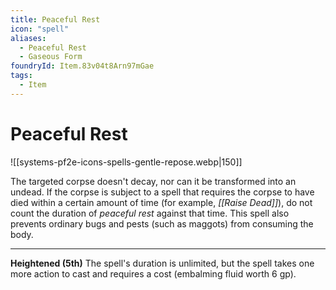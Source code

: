 ```yaml
---
title: Peaceful Rest
icon: "spell"
aliases:
  - Peaceful Rest
  - Gaseous Form
foundryId: Item.83v04t8Arn97mGae
tags:
  - Item
---
```


# Peaceful Rest
![[systems-pf2e-icons-spells-gentle-repose.webp|150]]

The targeted corpse doesn't decay, nor can it be transformed into an undead. If the corpse is subject to a spell that requires the corpse to have died within a certain amount of time (for example, _[[Raise Dead]]_), do not count the duration of _peaceful rest_ against that time. This spell also prevents ordinary bugs and pests (such as maggots) from consuming the body.

* * *

**Heightened (5th)** The spell's duration is unlimited, but the spell takes one more action to cast and requires a cost (embalming fluid worth 6 gp).
